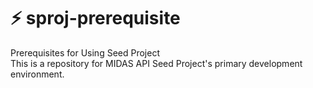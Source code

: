 # :zap: sproj-prerequisite
Prerequisites for Using Seed Project  
This is a repository for MIDAS API Seed Project's primary development environment.
